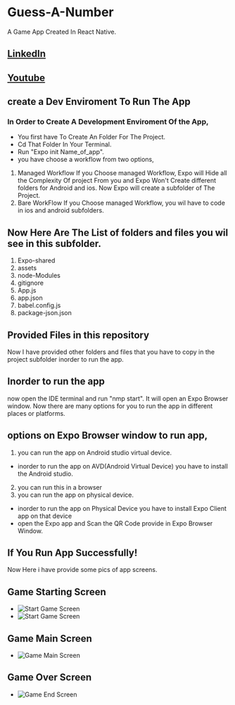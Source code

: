 # Guess-A-Number
 A Game App Created In React Native.

 ## [LinkedIn](https://www.linkedin.com/posts/bhagirathsinh-makwana-b5a199194_reactnative-reactdeveloper-project-activity-6841355622420688896-CBGy)
 ## [Youtube](https://youtu.be/A-9LRV0U0I4)
 
 
## create a Dev Enviroment To Run The App
  ### In Order to Create A Development Enviroment Of the App,
* You first have To Create An Folder For The Project.
* Cd That Folder In Your Terminal.
* Run "Expo init Name_of_app".
* you have choose a workflow from two options,
 
1. Managed Workflow
 If you Choose managed Workflow, Expo will Hide all the Complexity Of project From you and Expo Won't Create different folders for Android and ios.
 Now Expo will create a subfolder of The Project.
2. Bare WorkFlow
  If you Choose managed Workflow, you wil have to code in ios and android subfolders.

 ## Now Here Are The List of folders and files you wil see in this subfolder.
1. Expo-shared
2. assets
3. node-Modules
4. gitignore
5. App.js
6. app.json
7. babel.config.js
8. package-json.json

 ## Provided Files in this repository
 Now I have provided other folders and files that you have to copy in the project subfolder inorder to run the app.

## Inorder to run the app
now open the IDE terminal and run "nmp start".
It will open an Expo Browser window.
Now there are many options for you to run the app in different places or platforms.

## options on Expo Browser window to run app,
1. you can run the app on Android studio virtual device.
* inorder to run the app on AVD(Android Virtual Device) you have to install the Android studio.
2. you can run this in a browser
3. you can run the app on physical device.
* inorder to run the app on Physical Device you have to install Expo Client app on that device
* open the Expo app and Scan the QR Code provide in Expo Browser Window.


## If You Run App Successfully!
Now Here i have provide some pics of app screens.

## Game Starting Screen
* ![Start Game Screen](https://github.com/Bhagi-developer/Guess-A-Number/blob/main/assets/Screenshot%202021-09-08%20161313.png)
* ![Start Game Screen](https://github.com/Bhagi-developer/Guess-A-Number/blob/main/assets/Screenshot%202021-09-08%20161357.png)
## Game Main Screen
* ![Game Main Screen](https://github.com/Bhagi-developer/Guess-A-Number/blob/main/assets/Screenshot%202021-09-08%20161417.png)
## Game Over Screen
* ![Game End Screen](https://github.com/Bhagi-developer/Guess-A-Number/blob/main/assets/Screenshot%202021-09-08%20161506.png)

